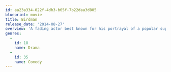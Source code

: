```yaml
---
id: aa23a334-022f-4db3-b65f-7b22daa3d805
blueprint: movie
title: Birdman
release_date: '2014-08-27'
overview: 'A fading actor best known for his portrayal of a popular superhero attempts to mount a comeback by appearing in a Broadway play. As opening night approaches, his attempts to become more altruistic, rebuild his career, and reconnect with friends and family prove more difficult than expected.'
genres:
  -
    id: 18
    name: Drama
  -
    id: 35
    name: Comedy
---
```

